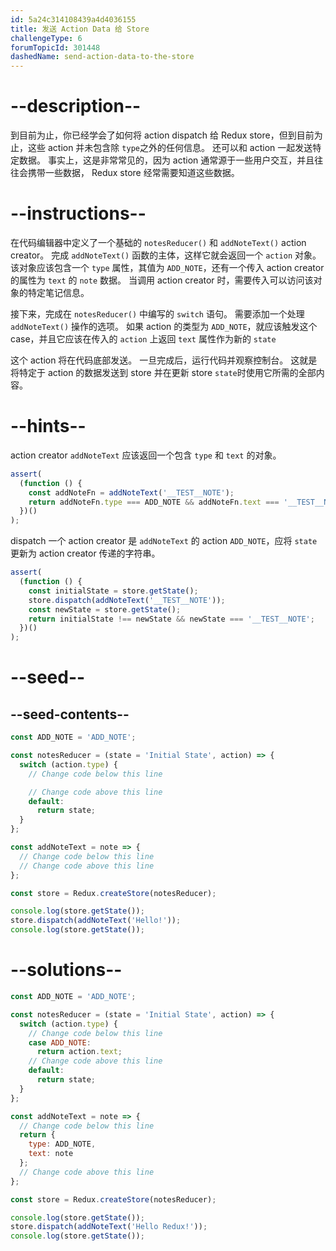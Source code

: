```yaml
---
id: 5a24c314108439a4d4036155
title: 发送 Action Data 给 Store
challengeType: 6
forumTopicId: 301448
dashedName: send-action-data-to-the-store
---
```


# --description--

到目前为止，你已经学会了如何将 action dispatch 给 Redux store，但到目前为止，这些 action 并未包含除 `type`之外的任何信息。 还可以和 action 一起发送特定数据。 事实上，这是非常常见的，因为 action 通常源于一些用户交互，并且往往会携带一些数据， Redux store 经常需要知道这些数据。

# --instructions--

在代码编辑器中定义了一个基础的 `notesReducer()` 和 `addNoteText()` action creator。 完成 `addNoteText()` 函数的主体，这样它就会返回一个 `action` 对象。 该对象应该包含一个 `type` 属性，其值为 `ADD_NOTE`，还有一个传入 action creator 的属性为 `text` 的 `note` 数据。 当调用 action creator 时，需要传入可以访问该对象的特定笔记信息。

接下来，完成在 `notesReducer()` 中编写的 `switch` 语句。 需要添加一个处理 `addNoteText()` 操作的选项。 如果 action 的类型为 `ADD_NOTE`，就应该触发这个 case，并且它应该在传入的 `action` 上返回 `text` 属性作为新的 `state`

这个 action 将在代码底部发送。 一旦完成后，运行代码并观察控制台。 这就是将特定于 action 的数据发送到 store 并在更新 store `state`时使用它所需的全部内容。

# --hints--

action creator `addNoteText` 应该返回一个包含 `type` 和 `text` 的对象。

```js
assert(
  (function () {
    const addNoteFn = addNoteText('__TEST__NOTE');
    return addNoteFn.type === ADD_NOTE && addNoteFn.text === '__TEST__NOTE';
  })()
);
```

dispatch 一个 action creator 是 `addNoteText` 的 action `ADD_NOTE`，应将 `state` 更新为 action creator 传递的字符串。

```js
assert(
  (function () {
    const initialState = store.getState();
    store.dispatch(addNoteText('__TEST__NOTE'));
    const newState = store.getState();
    return initialState !== newState && newState === '__TEST__NOTE';
  })()
);
```

# --seed--

## --seed-contents--

```js
const ADD_NOTE = 'ADD_NOTE';

const notesReducer = (state = 'Initial State', action) => {
  switch (action.type) {
    // Change code below this line

    // Change code above this line
    default:
      return state;
  }
};

const addNoteText = note => {
  // Change code below this line
  // Change code above this line
};

const store = Redux.createStore(notesReducer);

console.log(store.getState());
store.dispatch(addNoteText('Hello!'));
console.log(store.getState());
```

# --solutions--

```js
const ADD_NOTE = 'ADD_NOTE';

const notesReducer = (state = 'Initial State', action) => {
  switch (action.type) {
    // Change code below this line
    case ADD_NOTE:
      return action.text;
    // Change code above this line
    default:
      return state;
  }
};

const addNoteText = note => {
  // Change code below this line
  return {
    type: ADD_NOTE,
    text: note
  };
  // Change code above this line
};

const store = Redux.createStore(notesReducer);

console.log(store.getState());
store.dispatch(addNoteText('Hello Redux!'));
console.log(store.getState());
```

